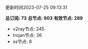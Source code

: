 更新时间2023-07-25 09:13:31

**总订阅: 73**
**总节点: 903**
**有效节点: 289**
- v2ray节点: 245
- trojan节点: 36
- ss节点: 8
